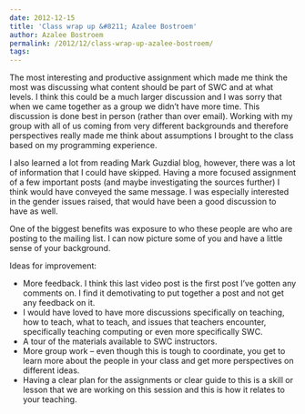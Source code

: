 ```yaml
---
date: 2012-12-15
title: 'Class wrap up &#8211; Azalee Bostroem'
author: Azalee Bostroem
permalink: /2012/12/class-wrap-up-azalee-bostroem/
tags:
---
```

The most interesting and productive assignment which made me think the most was discussing what content should be part of SWC and at what levels. I think this could be a much larger discussion and I was sorry that when we came together as a group we didn&#8217;t have more time. This discussion is done best in person (rather than over email). Working with my group with all of us coming from very different backgrounds and therefore perspectives really made me think about assumptions I brought to the class based on my programming experience.

I also learned a lot from reading Mark Guzdial blog, however, there was a lot of information that I could have skipped. Having a more focused assignment of a few important posts (and maybe investigating the sources further) I think would have conveyed the same message. I was especially interested in the gender issues raised, that would have been a good discussion to have as well.

One of the biggest benefits was exposure to who these people are who are posting to the mailing list. I can now picture some of you and have a little sense of your background.

Ideas for improvement:

*   <span style="line-height: 16px;">More feedback. I think this last video post is the first post I&#8217;ve gotten any comments on. I find it demotivating to put together a post and not get any feedback on it.</span>
*   I would have loved to have more discussions specifically on teaching, how to teach, what to teach, and issues that teachers encounter, specifically teaching computing or even more specifically SWC.
*   A tour of the materials available to SWC instructors.
*   More group work &#8211; even though this is tough to coordinate, you get to learn more about the people in your class and get more perspectives on different ideas.
*   Having a clear plan for the assignments or clear guide to this is a skill or lesson that we are working on this session and this is how it relates to your teaching.
